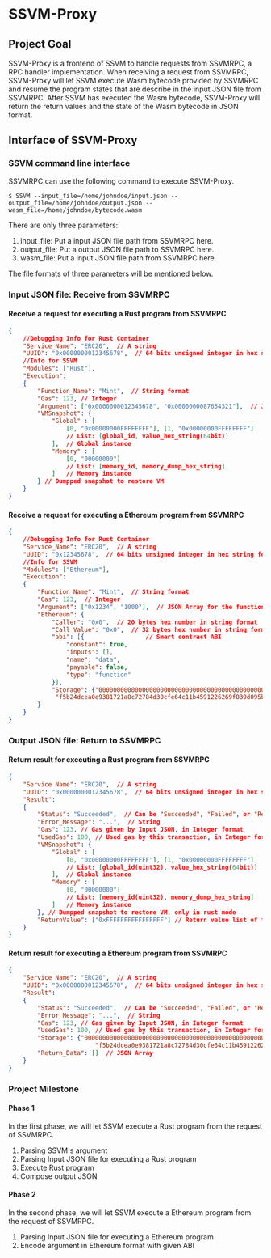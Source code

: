 # SSVM-Proxy

## Project Goal

SSVM-Proxy is a frontend of SSVM to handle requests from SSVMRPC, a RPC handler implementation. When receiving a request from SSVMRPC, SSVM-Proxy will let SSVM execute Wasm bytecode provided by SSVMRPC and resume the program states that are describe in the input JSON file from SSVMRPC. After SSVM has executed the Wasm bytecode, SSVM-Proxy will return the return values and the state of the Wasm bytecode in JSON format.

## Interface of SSVM-Proxy

### SSVM command line interface 

SSVMRPC can use the following command to execute SSVM-Proxy.

```shell
$ SSVM --input_file=/home/johndoe/input.json --output_file=/home/johndoe/output.json --wasm_file=/home/johndoe/bytecode.wasm
```
There are only three parameters:
1. input_file: Put a input JSON file path from SSVMRPC here.
2. output_file: Put a output JSON file path to SSVMRPC here.
3. wasm_file: Put a input JSON file path from SSVMRPC here.

The file formats of three parameters will be mentioned below. 



### Input JSON file: Receive from SSVMRPC

#### Receive a request for executing a Rust program from SSVMRPC
```json
{
    //Debugging Info for Rust Container
    "Service_Name": "ERC20",  // A string
    "UUID": "0x0000000012345678",  // 64 bits unsigned integer in hex string format
    //Info for SSVM 
    "Modules": ["Rust"],
    "Execution":
    {
        "Function_Name": "Mint",  // String format
        "Gas": 123, // Integer
        "Argument": ["0x0000000012345678", "0x0000000087654321"],  // JSON Array for the function's arugments
        "VMSnapshot": {
            "Global" : [
                [0, "0x00000000FFFFFFFF"], [1, "0x00000000FFFFFFFF"]
                // List: [global_id, value_hex_string(64bit)]
            ],  // Global instance
            "Memory" : [
                [0, "00000000"]
                // List: [memory_id, memory_dump_hex_string]
            ]   // Memory instance
        } // Dumpped snapshot to restore VM
    }
}
```
#### Receive a request for executing a Ethereum program from SSVMRPC

```json
{
    //Debugging Info for Rust Container
    "Service_Name": "ERC20",  // A string
    "UUID": "0x12345678",  // 64 bits unsigned integer in hex string format
    //Info for SSVM 
    "Modules": ["Ethereum"],
    "Execution":
    {
        "Function_Name": "Mint",  // String format
        "Gas": 123,  // Integer
        "Argument": ["0x1234", "1000"],  // JSON Array for the function's arugments
        "Ethereum": {
            "Caller": "0x0",  // 20 bytes hex number in string format
            "Call_Value": "0x0",  // 32 bytes hex number in string format
            "abi": [{                 // Smart contract ABI
                "constant": true,
                "inputs": [],
                "name": "data",
                "payable": false,
                "type": "function"
            }],
            "Storage": {"0000000000000000000000000000000000000000000000000000000000000000":"0000000000000000000000000000000000000000000000000000000000000064",
             "f5b24dcea0e9381721a8c72784d30cfe64c11b4591226269f839d095b3e9cf10":"0000000000000000000000000000000000000000000000000000000000000064"}  // Key-value pairs in JSON Object
        }
    }
}
```

### Output JSON file: Return to SSVMRPC

#### Return result for executing a Rust program from SSVMRPC
```json
{
    "Service Name": "ERC20",  // A string
    "UUID": "0x0000000012345678",  // 64 bits unsigned integer in hex string format
    "Result":
    {
        "Status": "Succeeded",  // Can be "Succeeded", "Failed", or "Reverted"
        "Error_Message": "...",  // String
        "Gas": 123, // Gas given by Input JSON, in Integer format
        "UsedGas": 100, // Used gas by this transaction, in Integer format
        "VMSnapshot": {
            "Global" : [
                [0, "0x00000000FFFFFFFF"], [1, "0x00000000FFFFFFFF"]
                // List: [global_id(uint32), value_hex_string(64bit)]
            ],  // Global instance
            "Memory" : [
                [0, "00000000"]
                // List: [memory_id(uint32), memory_dump_hex_string]
            ]   // Memory instance
        }, // Dumpped snapshot to restore VM, only in rust mode
        "ReturnValue": ["0xFFFFFFFFFFFFFFFF"] // Return value list of function
    }
}
```

#### Return result for executing a Ethereum program from SSVMRPC
```json
{
    "Service Name": "ERC20",  // A string
    "UUID": "0x0000000012345678",  // 64 bits unsigned integer in hex string format
    "Result":
    {
        "Status": "Succeeded",  // Can be "Succeeded", "Failed", or "Reverted"
        "Error_Message": "...",  // String
        "Gas": 123, // Gas given by Input JSON, in Integer format
        "UsedGas": 100, // Used gas by this transaction, in Integer format
        "Storage": {"0000000000000000000000000000000000000000000000000000000000000000":"0000000000000000000000000000000000000000000000000000000000000064",
                        "f5b24dcea0e9381721a8c72784d30cfe64c11b4591226269f839d095b3e9cf10":"0000000000000000000000000000000000000000000000000000000000000064"},    // Key-value pairs in JSON Object
        "Return_Data": []  // JSON Array
    }
}
```

### Project Milestone
#### Phase 1

In the first phase, we will let SSVM execute a Rust program from the request of SSVMRPC.

1. Parsing SSVM's argument
2. Parsing Input JSON file for executing a Rust program
3. Execute Rust program
4. Compose output JSON

#### Phase 2

In the second phase, we will let SSVM execute a Ethereum program from the request of SSVMRPC.

1. Parsing Input JSON file for executing a Ethereum program
2. Encode argument in Ethereum format with given ABI

